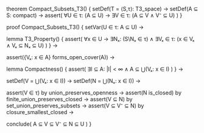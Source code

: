 theorem Compact_Subsets_T3() {
  setDef(T = ⟨S,τ⟩: T3_space) →
  setDef(A ⊆ S: compact) →
  assert(
    ∀U ∈ τ: (A ⊆ U) → ∃V ∈ τ: (A ⊆ V ∧ V⁻ ⊆ U)
  )
}

proof Compact_Subsets_T3() {
  setVar(U ∈ τ: A ⊆ U) →
  
  lemma T3_Property() {
    assert(
      ∀x ∈ U → ∃Nₓ: (S\Nₓ ∈ τ) ∧ ∃Vₓ ∈ τ: (x ∈ Vₓ ∧ Vₓ ⊆ Nₓ ⊆ U)
    )
  } →

  assert({Vₓ: x ∈ A} forms_open_cover(A)) →
  
  lemma Compactness() {
    assert(
      ∃I ⊆ A: |I| < ∞ ∧ A ⊆ ⋃(Vₓ: x ∈ I)
    )
  } →
  
  setDef(V = ⋃(Vₓ: x ∈ I)) →
  setDef(N = ⋃(Nₓ: x ∈ I)) →
  
  assert(V ∈ τ) by union_preserves_openness →
  assert(N is_closed) by finite_union_preserves_closed →
  assert(V ⊆ N) by set_union_preserves_subsets →
  assert(V ⊆ V⁻ ⊆ N) by closure_smallest_closed →
  
  conclude(
    A ⊆ V ⊆ V⁻ ⊆ N ⊆ U
  )
}